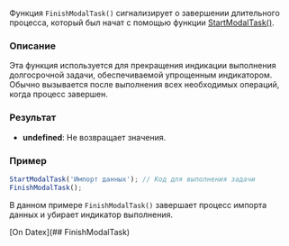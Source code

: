 Функция `FinishModalTask()` сигнализирует о завершении длительного процесса, который был начат с помощью функции [StartModalTask()](http://docs.datex.ru/article.htm?id=5620276892448878775).

### Описание
Эта функция используется для прекращения индикации выполнения долгосрочной задачи, обеспечиваемой упрощенным индикатором. Обычно вызывается после выполнения всех необходимых операций, когда процесс завершен.

### Результат
- **undefined**: Не возвращает значения.

### Пример
```js
StartModalTask('Импорт данных'); // Код для выполнения задачи 
FinishModalTask();
```

В данном примере `FinishModalTask()` завершает процесс импорта данных и убирает индикатор выполнения.

[On Datex](## FinishModalTask)